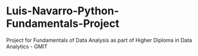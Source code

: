 # Luis-Navarro-Python-Fundamentals-Project
Project for Fundamentals of Data Analysis as part of Higher Diploma in Data Analytics - GMIT
